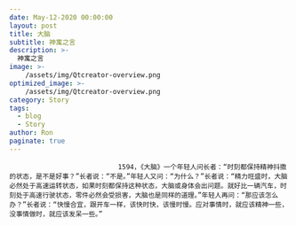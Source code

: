 ```yaml
---
date: May-12-2020 00:00:00
layout: post
title: 大脑
subtitle: 神寓之言
description: >-
  神寓之言
image: >-
    /assets/img/Qtcreator-overview.png
optimized_image: >-
    /assets/img/Qtcreator-overview.png
category: Story
tags:
  - blog
  - Story
author: Ron
paginate: true
---
```


							　　1594，《大脑》一个年轻人问长者：“时刻都保持精神抖擞的状态，是不是好事？”长者说：“不是。”年轻人又问：“为什么？”长者说：“精力旺盛时，大脑必然处于高速运转状态，如果时刻都保持这种状态，大脑或身体会出问题。就好比一辆汽车，时刻处于高速行驶状态，零件必然会受损害，大脑也是同样的道理。”年轻人再问：“那应该怎么办？”长者说：“快慢合宜，跟开车一样，该快时快，该慢时慢。应对事情时，就应该精神一些，没事情做时，就应该发呆一些。”
							
							
						